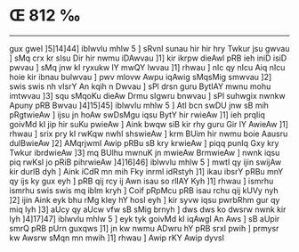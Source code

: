 # Œ 812 ‰
---
gux gweI ]5]14]44] iblwvlu mhlw 5 ] sRvnI sunau hir hir hry
Twkur jsu gwvau ] sMq crx kr sIsu Dir hir nwmu iDAwvau ]1] kir
ikrpw dieAwl pRB ieh iniD isiD pwvau ] sMq jnw kI ryxukw lY mwQY
lwvau ]1] rhwau ] nIc qy nIcu Aiq nIcu hoie kir ibnau bulwvau ] pwv
mlovw Awpu iqAwig sMqsMig smwvau ]2] swis swis nh vIsrY An kqih
n Dwvau ] sPl drsn guru BytIAY mwnu mohu imtwvau ]3] squ sMqoKu dieAw
Drmu sIgwru bnwvau ] sPl suhwgix nwnkw Apuny pRB Bwvau ]4]15]45]
iblwvlu mhlw 5 ] Atl bcn swDU jnw sB mih pRgtwieAw ] ijsu jn
hoAw swDsMgu iqsu BytY hir rwieAw ]1] ieh prqIiq goivMd kI jip hir
suKu pwieAw ] Aink bwqw siB kir rhy guru Gir lY AwieAw ]1] rhwau ]
srix pry kI rwKqw nwhI shswieAw ] krm BUim hir nwmu boie Aausru
dulBwieAw ]2] AMqrjwmI Awip pRBu sB kry krwieAw ] piqq punIq Gxy
kry Twkur ibrdwieAw ]3] mq BUlhu mwnuK jn mwieAw BrmwieAw ] nwnk
iqsu piq rwKsI jo pRiB pihrwieAw ]4]16]46] iblwvlu mhlw 5 ] mwtI
qy ijin swijAw kir durlB dyh ] Aink iCdR mn mih Fky inrml idRstyh
]1] ikau ibsrY pRBu mnY qy ijs ky gux eyh ] pRB qij rcy ij Awn isau so
rlIAY Kyh ]1] rhwau ] ismrhu ismrhu swis swis mq iblm kryh ] Coif
pRpMcu pRB isau rchu qij kUVy nyh ]2] ijin Aink eyk bhu rMg kIey hY hosI
eyh ] kir syvw iqsu pwrbRhm gur qy miq lyh ]3] aUcy qy aUcw vfw sB
sMig brnyh ] dws dws ko dwsrw nwnk kir lyh ]4]17]47] iblwvlu
mhlw 5 ] eyk tyk goivMd kI iqAwgI An Aws ] sB aUpir smrQ pRB
pUrn guxqws ]1] jn kw nwmu ADwru hY pRB srxI pwih ] prmysr kw
Awsrw sMqn mn mwih ]1] rhwau ] Awip rKY Awip dyvsI
####
